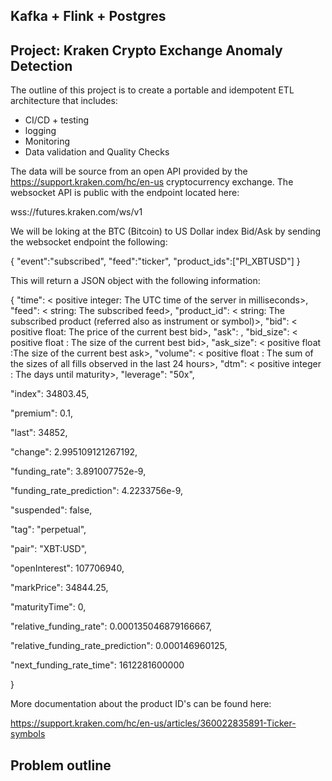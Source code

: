 ## Kafka + Flink + Postgres 

## Project: Kraken Crypto Exchange Anomaly Detection
The outline of this project is to create a portable and idempotent ETL architecture that includes:

- CI/CD + testing
- logging
- Monitoring
- Data validation and Quality Checks

The data will be source from an open API provided by the https://support.kraken.com/hc/en-us cryptocurrency exchange. 
The websocket API is public with the endpoint located here:

wss://futures.kraken.com/ws/v1

We will be loking at the BTC (Bitcoin) to US Dollar index Bid/Ask by sending the websocket endpoint the following:


{  "event":"subscribed",  "feed":"ticker",  "product_ids":["PI_XBTUSD"] }


This will return a JSON object with the following information:

{
  "time": <  positive integer: 	The UTC time of the server in milliseconds>,
  "feed": < string: 	The subscribed feed>,
  "product_id": < string: The subscribed product (referred also as instrument or symbol)>,
  "bid": <  positive float: 	The price of the current best bid>,
  "ask": <positive float 	: The price of the current best ask >,
  "bid_size": < positive float : The size of the current best bid>,
  "ask_size": < positive float 	:The size of the current best ask>,
  "volume": < positive float : The sum of the sizes of all fills observed in the last 24 hours>,
  "dtm": <  positive integer 	: The days until maturity>,
  "leverage": "50x",

  "index": 34803.45,

  "premium": 0.1,

  "last": 34852,

  "change": 2.995109121267192,

  "funding_rate": 3.891007752e-9,

  "funding_rate_prediction": 4.2233756e-9,

  "suspended": false,

  "tag": "perpetual",

  "pair": "XBT:USD",

  "openInterest": 107706940,

  "markPrice": 34844.25,

  "maturityTime": 0,

  "relative_funding_rate": 0.000135046879166667,

  "relative_funding_rate_prediction": 0.000146960125,

  "next_funding_rate_time": 1612281600000

} 
 
 
More documentation about the product ID's can be found here:

https://support.kraken.com/hc/en-us/articles/360022835891-Ticker-symbols

## Problem outline




